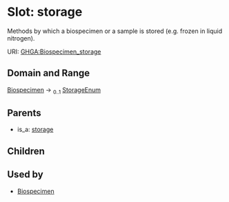 
# Slot: storage


Methods by which a biospecimen or a sample is stored (e.g. frozen in liquid nitrogen).

URI: [GHGA:Biospecimen_storage](https://w3id.org/GHGA/Biospecimen_storage)


## Domain and Range

[Biospecimen](Biospecimen.md) &#8594;  <sub>0..1</sub> [StorageEnum](StorageEnum.md)

## Parents

 *  is_a: [storage](storage.md)

## Children


## Used by

 * [Biospecimen](Biospecimen.md)
